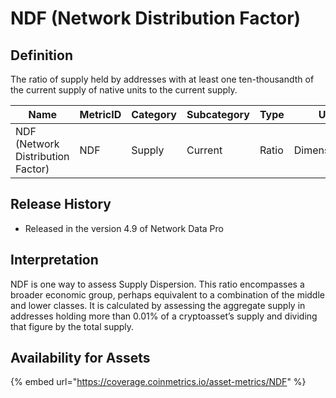 # NDF (Network Distribution Factor)

## Definition

The ratio of supply held by addresses with at least one ten-thousandth of the current supply of native units to the current supply.

| Name                              | MetricID | Category | Subcategory | Type  | Unit          | Interval |
| --------------------------------- | -------- | -------- | ----------- | ----- | ------------- | -------- |
| NDF (Network Distribution Factor) | NDF      | Supply   | Current     | Ratio | Dimensionless | 1 day    |

## Release History

* Released in the version 4.9 of Network Data Pro

## Interpretation

NDF is one way to assess Supply Dispersion. This ratio encompasses a broader economic group, perhaps equivalent to a combination of the middle and lower classes. It is calculated by assessing the aggregate supply in addresses holding more than 0.01% of a cryptoasset’s supply and dividing that figure by the total supply.

## Availability for Assets

{% embed url="https://coverage.coinmetrics.io/asset-metrics/NDF" %}
